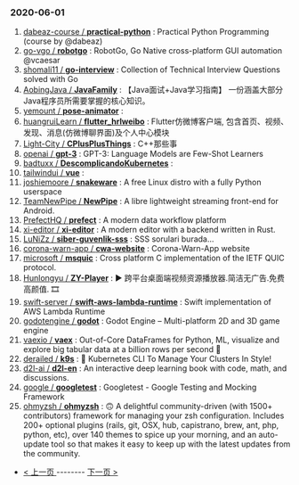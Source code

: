 ### 2020-06-01 
1. [
        dabeaz-course /
**practical-python**](https://github.com/dabeaz-course/practical-python) : Practical Python Programming (course by @dabeaz)
1. [
        go-vgo /
**robotgo**](https://github.com/go-vgo/robotgo) : RobotGo, Go Native cross-platform GUI automation @vcaesar
1. [
        shomali11 /
**go-interview**](https://github.com/shomali11/go-interview) : Collection of Technical Interview Questions solved with Go
1. [
        AobingJava /
**JavaFamily**](https://github.com/AobingJava/JavaFamily) : 【Java面试+Java学习指南】 一份涵盖大部分Java程序员所需要掌握的核心知识。
1. [
        yemount /
**pose-animator**](https://github.com/yemount/pose-animator) : 
1. [
        huangruiLearn /
**flutter_hrlweibo**](https://github.com/huangruiLearn/flutter_hrlweibo) : Flutter仿微博客户端, 包含首页、视频、发现、消息(仿微博聊界面)及个人中心模块
1. [
        Light-City /
**CPlusPlusThings**](https://github.com/Light-City/CPlusPlusThings) : C++那些事
1. [
        openai /
**gpt-3**](https://github.com/openai/gpt-3) : GPT-3: Language Models are Few-Shot Learners
1. [
        badtuxx /
**DescomplicandoKubernetes**](https://github.com/badtuxx/DescomplicandoKubernetes) : 
1. [
        tailwindui /
**vue**](https://github.com/tailwindui/vue) : 
1. [
        joshiemoore /
**snakeware**](https://github.com/joshiemoore/snakeware) : A free Linux distro with a fully Python userspace
1. [
        TeamNewPipe /
**NewPipe**](https://github.com/TeamNewPipe/NewPipe) : A libre lightweight streaming front-end for Android.
1. [
        PrefectHQ /
**prefect**](https://github.com/PrefectHQ/prefect) : A modern data workflow platform
1. [
        xi-editor /
**xi-editor**](https://github.com/xi-editor/xi-editor) : A modern editor with a backend written in Rust.
1. [
        LuNiZz /
**siber-guvenlik-sss**](https://github.com/LuNiZz/siber-guvenlik-sss) : SSS sorulari burada...
1. [
        corona-warn-app /
**cwa-website**](https://github.com/corona-warn-app/cwa-website) : Corona-Warn-App website
1. [
        microsoft /
**msquic**](https://github.com/microsoft/msquic) : Cross platform C implementation of the IETF QUIC protocol.
1. [
        Hunlongyu /
**ZY-Player**](https://github.com/Hunlongyu/ZY-Player) : ▶️ 跨平台桌面端视频资源播放器.简洁无广告.免费高颜值. 🎞
1. [
        swift-server /
**swift-aws-lambda-runtime**](https://github.com/swift-server/swift-aws-lambda-runtime) : Swift implementation of AWS Lambda Runtime
1. [
        godotengine /
**godot**](https://github.com/godotengine/godot) : Godot Engine – Multi-platform 2D and 3D game engine
1. [
        vaexio /
**vaex**](https://github.com/vaexio/vaex) : Out-of-Core DataFrames for Python, ML, visualize and explore big tabular data at a billion rows per second 🚀
1. [
        derailed /
**k9s**](https://github.com/derailed/k9s) : 🐶 Kubernetes CLI To Manage Your Clusters In Style!
1. [
        d2l-ai /
**d2l-en**](https://github.com/d2l-ai/d2l-en) : An interactive deep learning book with code, math, and discussions.
1. [
        google /
**googletest**](https://github.com/google/googletest) : Googletest - Google Testing and Mocking Framework
1. [
        ohmyzsh /
**ohmyzsh**](https://github.com/ohmyzsh/ohmyzsh) : 🙃 A delightful community-driven (with 1500+ contributors) framework for managing your zsh configuration. Includes 200+ optional plugins (rails, git, OSX, hub, capistrano, brew, ant, php, python, etc), over 140 themes to spice up your morning, and an auto-update tool so that makes it easy to keep up with the latest updates from the community. 

- [ < 上一页 ](https://github.com/able8/github-trending-daily-record/blob/master/2020-05-31.md) -------- [ 下一页 > ](https://github.com/able8/github-trending-daily-record/blob/master/2020-06-02.md)